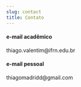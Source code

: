```yaml
---
slug: contact
title: Contato
---
```


#### **e-mail acadêmico**

thiago.valentim\@ifrn.edu.br

#### **e-mail pessoal**

thiagomadridd\@gmail.com